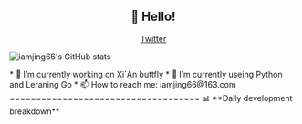 <h2 align="center">👋 Hello!</h2>
<p align="center">
  <a href="https://twitter.com/iamjing66">Twitter</a>
</p>

![iamjing66's GitHub stats](https://github-readme-stats.vercel.app/api?username=iamjing66&count_private=true)

<!--
**iamjing66/iamjing66** is a ✨ _special_ ✨ repository because its `README.md` (this file) appears on your GitHub profile.
--!>


*  🔭 I’m currently working on Xi`An buttfly
*  🌱 I’m currently useing Python and Leraning Go
*  📫 How to reach me: iamjing66@163.com

====================================
📊 **Daily development breakdown**
<!--START_SECTION:waka-->




<!--END_SECTION:waka-->
